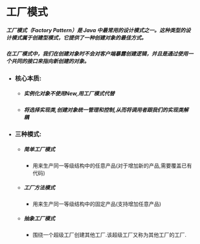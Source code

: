# 工厂模式

##### 工厂模式（Factory Pattern）是 Java 中最常用的设计模式之一。这种类型的设计模式属于创建型模式，它提供了一种创建对象的最佳方式。

##### 在工厂模式中，我们在创建对象时不会对客户端暴露创建逻辑，并且是通过使用一个共同的接口来指向新创建的对象。

- ### 核心本质:

  - ##### 实例化对象不使用New,用工厂模式代替

  - ##### 将选择实现类,创建对象统一管理和控制,从而将调用者跟我们的实现类解耦

- ### 三种模式:

  - ##### 简单工厂模式

    - 用来生产同一等级结构中的任意产品(对于增加新的产品,需要覆盖已有代码)

  - ##### 工厂方法模式

    - 用来生产同一等级结构中的固定产品(支持增加任意产品)

  - ##### 抽象工厂模式

    - 围绕一个超级工厂创建其他工厂.该超级工厂又称为其他工厂的工厂.